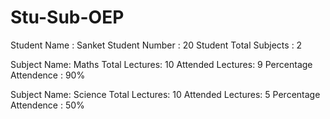 # Stu-Sub-OEP
Student Name   : Sanket
Student Number : 20
Student Total Subjects : 2

Subject Name: Maths
Total Lectures: 10
Attended Lectures: 9
Percentage Attendence : 90%

Subject Name: Science
Total Lectures: 10
Attended Lectures: 5
Percentage Attendence : 50%

